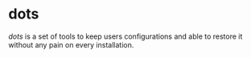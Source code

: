 # dots

_dots_ is a set of tools to keep users configurations and able to restore it without any pain on every installation.
